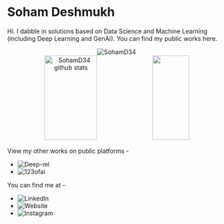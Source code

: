 # Soham Deshmukh

Hi. I dabble in solutions based on Data Science and Machine Learning (including Deep Learning and GenAI). You can find my public works here.

<div align="center"><img src="https://github-readme-streak-stats.herokuapp.com/?user=SohamD34&theme=black-ice&hide_border=true&stroke=0000&background=0D1117&ring=00bfbf&fire=00bfbf&currStreakLabel=00bfbf" alt="SohamD34" /></div>

<!-- ./STAT -->
<div align="center">  
  <img width="49%" height="195px" src="https://github-readme-stats.vercel.app/api?username=SohamD34&show_icons=true&count_private=true&hide_border=true&title_color=00bfbf&icon_color=00bfbf&text_color=c9d1d9&bg_color=0d1117" alt="SohamD34 github stats" /> 
  <img width="41%" height="195px" src="https://github-readme-stats.vercel.app/api/top-langs/?username=SohamD34&layout=compact&hide_border=true&title_color=00bfbf&text_color=00bfbf&bg_color=0d1115" />
</div>
<!-- ./STATS GRAPH  -->

View my other works on public platforms -
- ![Deep-ml](https://www.deep-ml.com/profile/0BWg7AeT64X8dkA9gvfupkhqeI93)
- ![123ofai](https://products.123ofai.com/qnalab/sohamdeshmukh034)

You can find me at -
- ![LinkedIn](https://www.linkedin.com/in/soham-deshmukh-iitj/)
- ![Website](https://sohamd34.github.io/)
- ![Instagram](https://www.instagram.com/so_uhhmm)
